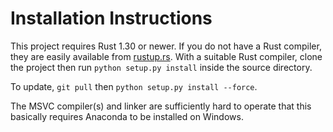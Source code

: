 # Installation Instructions

This project requires Rust 1.30 or newer. If you do not have a Rust compiler, they are easily available from [rustup.rs](rustup.rs). With a suitable Rust compiler, clone the project then run `python setup.py install` inside the source directory.

To update, `git pull` then `python setup.py install --force`.

The MSVC compiler(s) and linker are sufficiently hard to operate that this basically requires Anaconda to be installed on Windows.